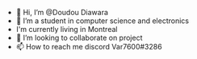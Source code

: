 - 👋 Hi, I’m @Doudou Diawara
- 👀 I’m a student in computer science and electronics 
- I'm currently living in Montreal
- 💞️ I’m looking to collaborate on project 
- 📫 How to reach me discord Var7600#3286

<!---
DD7600/DD7600 is a ✨ special ✨ repository because its `README.md` (this file) appears on your GitHub profile.
You can click the Preview link to take a look at your changes.
--->

